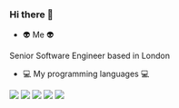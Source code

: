 ### Hi there 👋

<!--
**hervit0/hervit0** is a ✨ _special_ ✨ repository because its `README.md` (this file) appears on your GitHub profile.

Here are some ideas to get you started:

- 🔭 I’m currently working on ...
- 🌱 I’m currently learning ...
- 👯 I’m looking to collaborate on ...
- 🤔 I’m looking for help with ...
- 💬 Ask me about ...
- 📫 How to reach me: ...
- 😄 Pronouns: ...
- ⚡ Fun fact: ...
-->

- :alien: Me :alien:

Senior Software Engineer based in London

- :computer: My programming languages :computer:

<img src="https://img.shields.io/badge/go-%2300ADD8.svg?&style=for-the-badge&logo=go&logoColor=white"/>

<img src="https://img.shields.io/badge/scala-%23DC322F.svg?&style=for-the-badge&logo=scala&logoColor=white"/>

<img src="https://img.shields.io/badge/elixir-%234B275F.svg?&style=for-the-badge&logo=elixir&logoColor=white"/> 

<img src="https://img.shields.io/badge/typescript%20-%23007ACC.svg?&style=for-the-badge&logo=typescript&logoColor=white"/>

<img src="https://img.shields.io/badge/ruby-%23CC342D.svg?&style=for-the-badge&logo=ruby&logoColor=white"/>